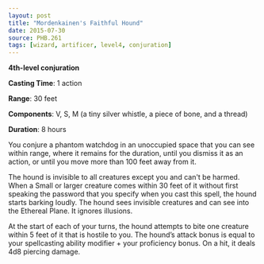 ```yaml
---
layout: post
title: "Mordenkainen's Faithful Hound"
date: 2015-07-30
source: PHB.261
tags: [wizard, artificer, level4, conjuration]
---
```


**4th-level conjuration**

**Casting Time**: 1 action

**Range**: 30 feet

**Components**: V, S, M (a tiny silver whistle, a piece of bone, and a thread)

**Duration**: 8 hours

You conjure a phantom watchdog in an unoccupied space that you can see within range, where it remains for the duration, until you dismiss it as an action, or until you move more than 100 feet away from it.

The hound is invisible to all creatures except you and can't be harmed. When a Small or larger creature comes within 30 feet of it without first speaking the password that you specify when you cast this spell, the hound starts barking loudly. The hound sees invisible creatures and can see into the Ethereal Plane. It ignores illusions.

At the start of each of your turns, the hound attempts to bite one creature within 5 feet of it that is hostile to you. The hound’s attack bonus is equal to your spellcasting ability modifier + your proficiency bonus. On a hit, it deals 4d8 piercing damage.
